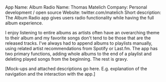 App Name: Album Radio
Name: Thomas Matelich
Company: Personal development / open source
Website: twitter.com/matelich
Short description: The Album Radio app gives users radio functionality while having the full album experience. 

I enjoy listening to entire albums as artists often have an overarching theme to their 
album and my favorite songs don't tend to be those that are the released tracks.  I've always had to append 
albums to playlists manually, using related artist recommendations from Spotify or Last.fm.  The app has two 
primary functions, adding whole albums to the end of a playlist and deleting played songs from the beginning.  The rest is gravy.

[Mock-ups and attached descriptions go here. E.g. explanation of the navigation and the interaction with the app.]